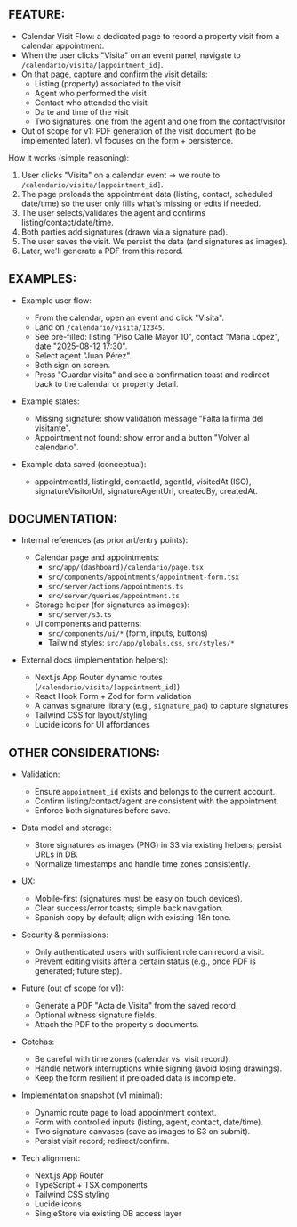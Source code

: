 ## FEATURE:

- Calendar Visit Flow: a dedicated page to record a property visit from a calendar appointment.
- When the user clicks "Visita" on an event panel, navigate to `/calendario/visita/[appointment_id]`.
- On that page, capture and confirm the visit details:
  - Listing (property) associated to the visit
  - Agent who performed the visit
  - Contact who attended the visit
  - Da  te and time of the visit
  - Two signatures: one from the agent and one from the contact/visitor
- Out of scope for v1: PDF generation of the visit document (to be implemented later). v1 focuses on the form + persistence.

How it works (simple reasoning):
1. User clicks "Visita" on a calendar event → we route to `/calendario/visita/[appointment_id]`.
2. The page preloads the appointment data (listing, contact, scheduled date/time) so the user only fills what's missing or edits if needed.
3. The user selects/validates the agent and confirms listing/contact/date/time.
4. Both parties add signatures (drawn via a signature pad).
5. The user saves the visit. We persist the data (and signatures as images).
6. Later, we'll generate a PDF from this record.

## EXAMPLES:

- Example user flow:
  - From the calendar, open an event and click "Visita".
  - Land on `/calendario/visita/12345`.
  - See pre-filled: listing "Piso Calle Mayor 10", contact "María López", date "2025-08-12 17:30".
  - Select agent "Juan Pérez".
  - Both sign on screen.
  - Press "Guardar visita" and see a confirmation toast and redirect back to the calendar or property detail.

- Example states:
  - Missing signature: show validation message "Falta la firma del visitante".
  - Appointment not found: show error and a button "Volver al calendario".

- Example data saved (conceptual):
  - appointmentId, listingId, contactId, agentId, visitedAt (ISO), signatureVisitorUrl, signatureAgentUrl, createdBy, createdAt.

## DOCUMENTATION:

- Internal references (as prior art/entry points):
  - Calendar page and appointments:
    - `src/app/(dashboard)/calendario/page.tsx`
    - `src/components/appointments/appointment-form.tsx`
    - `src/server/actions/appointments.ts`
    - `src/server/queries/appointment.ts`
  - Storage helper (for signatures as images):
    - `src/server/s3.ts`
  - UI components and patterns:
    - `src/components/ui/*` (form, inputs, buttons)
    - Tailwind styles: `src/app/globals.css`, `src/styles/*`

- External docs (implementation helpers):
  - Next.js App Router dynamic routes (`/calendario/visita/[appointment_id]`)
  - React Hook Form + Zod for form validation
  - A canvas signature library (e.g., `signature_pad`) to capture signatures
  - Tailwind CSS for layout/styling
  - Lucide icons for UI affordances

## OTHER CONSIDERATIONS:

- Validation:
  - Ensure `appointment_id` exists and belongs to the current account.
  - Confirm listing/contact/agent are consistent with the appointment.
  - Enforce both signatures before save.

- Data model and storage:
  - Store signatures as images (PNG) in S3 via existing helpers; persist URLs in DB.
  - Normalize timestamps and handle time zones consistently.

- UX:
  - Mobile-first (signatures must be easy on touch devices).
  - Clear success/error toasts; simple back navigation.
  - Spanish copy by default; align with existing i18n tone.

- Security & permissions:
  - Only authenticated users with sufficient role can record a visit.
  - Prevent editing visits after a certain status (e.g., once PDF is generated; future step).

- Future (out of scope for v1):
  - Generate a PDF "Acta de Visita" from the saved record.
  - Optional witness signature fields.
  - Attach the PDF to the property's documents.

- Gotchas:
  - Be careful with time zones (calendar vs. visit record).
  - Handle network interruptions while signing (avoid losing drawings).
  - Keep the form resilient if preloaded data is incomplete.

- Implementation snapshot (v1 minimal):
  - Dynamic route page to load appointment context.
  - Form with controlled inputs (listing, agent, contact, date/time).
  - Two signature canvases (save as images to S3 on submit).
  - Persist visit record; redirect/confirm.

- Tech alignment:
  - Next.js App Router
  - TypeScript + TSX components
  - Tailwind CSS styling
  - Lucide icons
  - SingleStore via existing DB access layer
